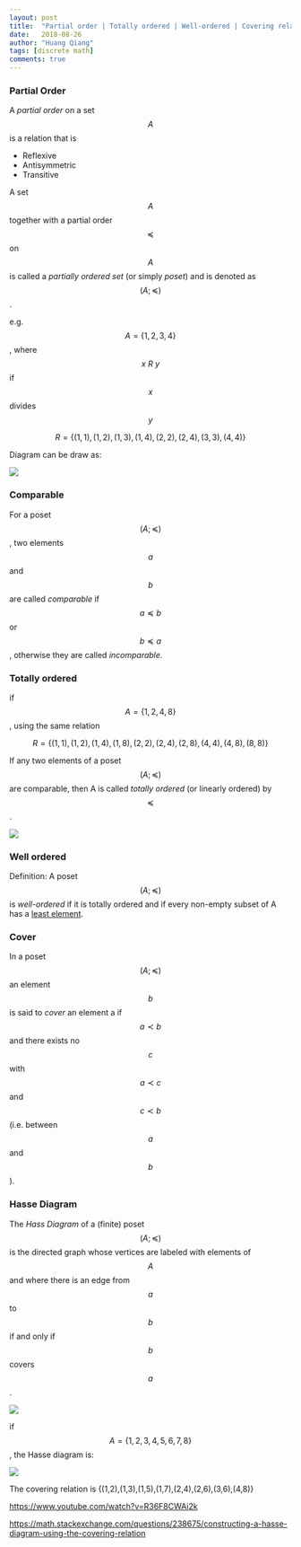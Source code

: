 ```yaml
---
layout: post
title:  "Partial order | Totally ordered | Well-ordered | Covering relation"
date:   2018-08-26
author: "Huang Qiang"
tags: [discrete math]
comments: true
---
```


### Partial Order

A _partial order_ on a set $$A$$ is a relation that is

- Reflexive
- Antisymmetric
- Transitive

A set $$A$$ together with a partial order $$\preceq$$ on $$A$$ is called a _partially ordered set_ (or simply _poset_) and is denoted as $$(A;\preceq)$$.

e.g. $$A = \{1, 2, 3, 4\}$$, where $$x\ R\ y$$ if $$x$$ divides $$y$$

$$R = \{(1,1),(1,2),(1,3),(1,4),(2,2),(2,4),(3,3),(4,4)\}$$

Diagram can be draw as:

![](../images/partial_order.png)

### Comparable

For a poset $$(A;\preceq)$$, two elements $$a$$ and $$b$$ are called _comparable_ if $$a \preceq b$$ or $$ b \preceq a$$, otherwise they are called _incomparable_.

### Totally ordered

if $$A = \{1, 2, 4, 8\}$$, using the same relation

$$R = \{(1,1),(1,2),(1,4),(1,8),(2,2),(2,4),(2,8),(4,4),(4,8),(8,8)\}$$

If any two elements of a poset $$(A; \preceq)$$ are comparable, then A is called _totally ordered_ (or linearly ordered) by $$\preceq$$.
 
![](../images/total_order_pre_hasse.png)

### Well ordered

Definition: A poset $$(A;\preceq)$$ is _well-ordered_ if it is totally ordered and if every non-empty subset of A has a [least element](https://nickyfoto.github.io/blog/entries/special-elements-in-posets).

### Cover

In a poset $$(A;\preceq)$$ an element $$b$$ is said to _cover_ an element a if $$a \prec b$$ and there exists no $$c$$ with $$a \prec c$$ and $$c \prec b$$ (i.e. between $$a$$ and $$b$$).

### Hasse Diagram

The _Hass Diagram_ of a (finite) poset $$(A;\preceq)$$ is the directed graph whose vertices are labeled with elements of $$A$$ and where there is an edge from $$a$$ to $$b$$ if and only if $$b$$ covers $$a$$.

![](../images/total_order_hasse.png)

if $$A = \{1,2,3,4,5,6,7,8\}$$, the Hasse diagram is:

![](https://i.stack.imgur.com/Xfay5.png)

The covering relation is {(1,2),(1,3),(1,5),(1,7),(2,4),(2,6),(3,6),(4,8)}

https://www.youtube.com/watch?v=R36F8CWAi2k

https://math.stackexchange.com/questions/238675/constructing-a-hasse-diagram-using-the-covering-relation